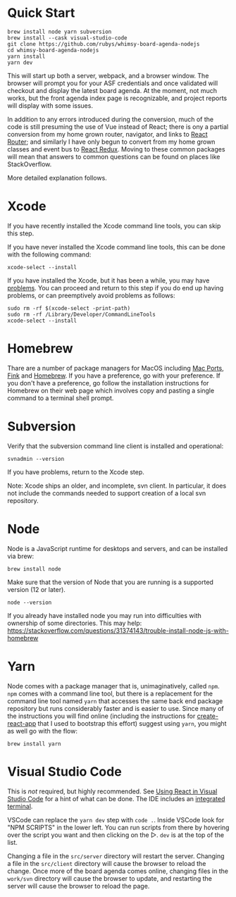 # Quick Start

    brew install node yarn subversion
    brew install --cask visual-studio-code
    git clone https://github.com/rubys/whimsy-board-agenda-nodejs
    cd whimsy-board-agenda-nodejs
    yarn install
    yarn dev

This will start up both a server, webpack, and a browser window.  The browser will prompt you for your ASF credentials and once validated will checkout and display the latest board agenda.  At the moment, not much works, but the front agenda index page is recognizable, and project reports will display with some issues.

In addition to any errors introduced during the conversion, much of the code is still presuming the use of Vue instead of React; there is ony a partial conversion from my home grown router, navigator, and links to [React Router](https://reacttraining.com/react-router/); and similarly I have only begun to convert from my home grown classes and event bus to [React Redux](https://react-redux.js.org/).  Moving to these common packages will mean that answers to common questions can be found on places like StackOverflow.

More detailed explanation follows.

# Xcode

If you have recently installed the Xcode command line tools, you can skip this step.

If you have never installed the Xcode command line tools, this can be done with the following command:

    xcode-select --install

If you have installed the Xcode, but it has been a while, you may have [problems](https://github.com/nodejs/node-gyp/blob/master/macOS_Catalina.md).  You can proceed and return to this step if you do end up having problems, or can preemptively avoid problems as follows:

    sudo rm -rf $(xcode-select -print-path)
    sudo rm -rf /Library/Developer/CommandLineTools
    xcode-select --install

# Homebrew

Thare are a number of package managers for MacOS including [Mac Ports](https://www.macports.org/), [Fink](http://www.finkproject.org/) and
[Homebrew](https://brew.sh/).  If you have a preference, go with your preference.  If you don't have a preference, go follow the installation instructions for Homebrew on their web page which involves copy and pasting a single command to a terminal shell prompt.

# Subversion

Verify that the subversion command line client is installed and operational:

    svnadmin --version

If you have problems, return to the Xcode step.

Note: Xcode ships an older, and incomplete, svn client.  In particular, it
does not include the commands needed to support creation of a local svn
repository.

# Node

Node is a JavaScript runtime for desktops and servers, and can be installed via brew:

    brew install node

Make sure that the version of Node that you are running is a supported version (12 or later).

    node --version

If you already have installed node you may run into difficulties with ownership of some directories. This may help:
https://stackoverflow.com/questions/31374143/trouble-install-node-js-with-homebrew

# Yarn

Node comes with a package manager that is, unimaginatively, called `npm`.  `npm` comes with a command line tool, but there is a replacement for the command line tool named `yarn` that accesses the same back end package repository but runs considerably faster and is easier to use.  Since many of the instructions you will find online (including the instructions for [create-react-app](https://reactjs.org/docs/create-a-new-react-app.html) that I used to bootstrap this effort) suggest using `yarn`, you might as well go with the flow:

    brew install yarn

# Visual Studio Code

This is *not* required, but highly recommended.  See [Using React in Visual Studio Code](https://code.visualstudio.com/docs/nodejs/reactjs-tutorial) for a hint of what can be done.  The IDE includes an [integrated terminal](https://code.visualstudio.com/docs/editor/integrated-terminal?WT.mc_id=onedevquestion-c9-vscode).

VSCode can replace the `yarn dev` step with `code .`.  Inside VSCode look for "NPM SCRIPTS" in the lower left.  You can run scripts from there by hovering over the script you want and then clicking on the ▷.  `dev` is at the top of the list.

Changing a file in the `src/server` directory will restart the server.  Changing a file in the `src/client` directory will cause the browser to reload the change.  Once more of the board agenda comes online, changing files in the `work/svn` directory will cause the browser to update, and restarting the server will cause the browser to reload the page. 
